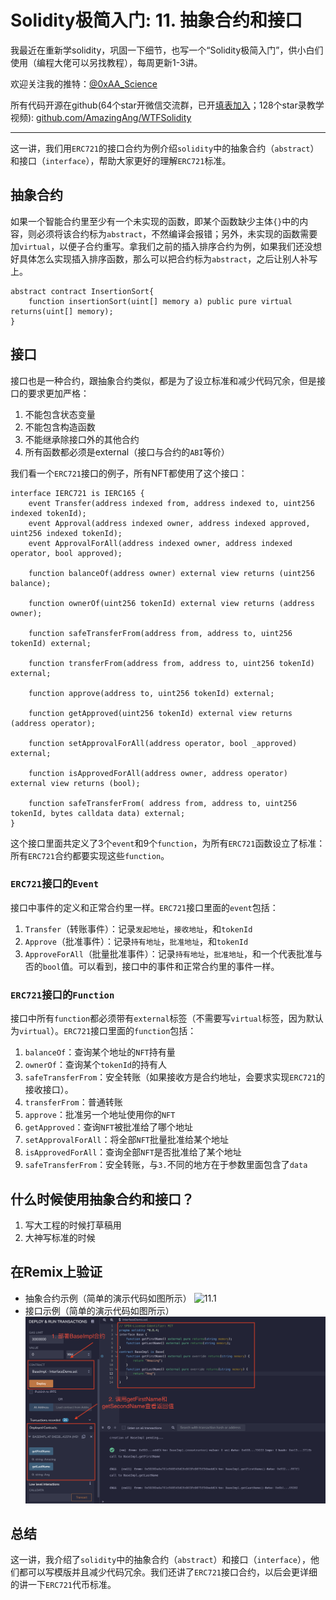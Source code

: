 # Solidity极简入门: 11. 抽象合约和接口

我最近在重新学solidity，巩固一下细节，也写一个“Solidity极简入门”，供小白们使用（编程大佬可以另找教程），每周更新1-3讲。

欢迎关注我的推特：[@0xAA_Science](https://twitter.com/0xAA_Science)

所有代码开源在github(64个star开微信交流群，已开[填表加入](https://docs.google.com/forms/d/e/1FAIpQLSe4KGT8Sh6sJ7hedQRuIYirOoZK_85miz3dw7vA1-YjodgJ-A/viewform)；128个star录教学视频): [github.com/AmazingAng/WTFSolidity](https://github.com/AmazingAng/WTFSolidity)

-----

这一讲，我们用`ERC721`的接口合约为例介绍`solidity`中的抽象合约（`abstract`）和接口（`interface`），帮助大家更好的理解`ERC721`标准。

## 抽象合约
如果一个智能合约里至少有一个未实现的函数，即某个函数缺少主体`{}`中的内容，则必须将该合约标为`abstract`，不然编译会报错；另外，未实现的函数需要加`virtual`，以便子合约重写。拿我们之前的插入排序合约为例，如果我们还没想好具体怎么实现插入排序函数，那么可以把合约标为`abstract`，之后让别人补写上。
```solidity
abstract contract InsertionSort{
    function insertionSort(uint[] memory a) public pure virtual returns(uint[] memory);
}
```
## 接口
接口也是一种合约，跟抽象合约类似，都是为了设立标准和减少代码冗余，但是接口的要求更加严格：

1. 不能包含状态变量
2. 不能包含构造函数
3. 不能继承除接口外的其他合约
4. 所有函数都必须是external（接口与合约的`ABI`等价）

我们看一个`ERC721`接口的例子，所有NFT都使用了这个接口：
```solidity
interface IERC721 is IERC165 {
    event Transfer(address indexed from, address indexed to, uint256 indexed tokenId);
    event Approval(address indexed owner, address indexed approved, uint256 indexed tokenId);
    event ApprovalForAll(address indexed owner, address indexed operator, bool approved);
    
    function balanceOf(address owner) external view returns (uint256 balance);

    function ownerOf(uint256 tokenId) external view returns (address owner);

    function safeTransferFrom(address from, address to, uint256 tokenId) external;

    function transferFrom(address from, address to, uint256 tokenId) external;

    function approve(address to, uint256 tokenId) external;

    function getApproved(uint256 tokenId) external view returns (address operator);

    function setApprovalForAll(address operator, bool _approved) external;

    function isApprovedForAll(address owner, address operator) external view returns (bool);

    function safeTransferFrom( address from, address to, uint256 tokenId, bytes calldata data) external;
}
```
这个接口里面共定义了3个`event`和9个`function`，为所有`ERC721`函数设立了标准：所有`ERC721`合约都要实现这些`function`。

### `ERC721`接口的`Event`
接口中事件的定义和正常合约里一样。`ERC721`接口里面的`event`包括：

1. `Transfer`（转账事件）：记录`发起地址`，`接收地址`，和`tokenId`
2. `Approve`（批准事件）：记录`持有地址`，`批准地址`，和`tokenId`
3. `ApproveForAll`（批量批准事件）：记录`持有地址`，`批准地址`，和一个代表批准与否的`bool`值。可以看到，接口中的事件和正常合约里的事件一样。

### `ERC721`接口的`Function`
接口中所有`function`都必须带有`external`标签（不需要写`virtual`标签，因为默认为`virtual`）。`ERC721`接口里面的`function`包括：

1. `balanceOf`：查询某个地址的`NFT`持有量
2. `ownerOf`：查询某个`tokenId`的持有人
3. `safeTransferFrom`：安全转账（如果接收方是合约地址，会要求实现`ERC721`的接收接口）。
4. `transferFrom`：普通转账
5. `approve`：批准另一个地址使用你的`NFT`
6. `getApproved`：查询`NFT`被批准给了哪个地址
7. `setApprovalForAll`：将全部`NFT`批量批准给某个地址
8. `isApprovedForAll`：查询全部`NFT`是否批准给了某个地址
9. `safeTransferFrom`：安全转账，与`3.`不同的地方在于参数里面包含了`data`
## 什么时候使用抽象合约和接口？
1. 写大工程的时候打草稿用
2. 大神写标准的时候
## 在Remix上验证
- 抽象合约示例（简单的演示代码如图所示）
  ![11.1](./img/11.1.png1.png)
- 接口示例（简单的演示代码如图所示）
  ![11.2](./img/11.2.png)
## 总结
这一讲，我介绍了`solidity`中的抽象合约（`abstract`）和接口（`interface`），他们都可以写模版并且减少代码冗余。我们还讲了`ERC721`接口合约，以后会更详细的讲一下`ERC721`代币标准。

